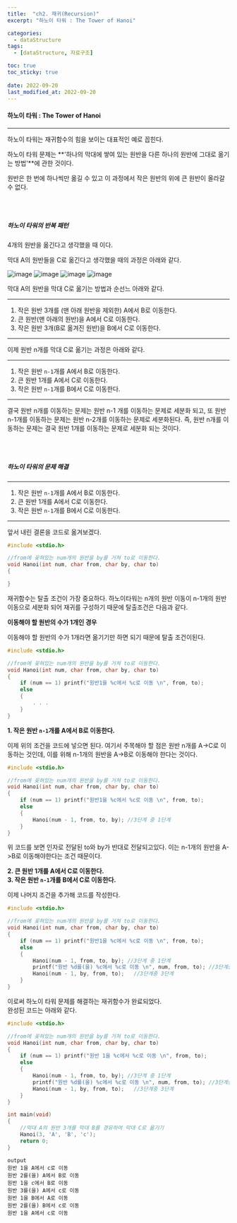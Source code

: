 ```yaml
---
title:  "ch2. 재귀(Recursion)"
excerpt: "하노이 타워 : The Tower of Hanoi"

categories:
  - dataStructure
tags:
  - [dataStructure, 자료구조]

toc: true
toc_sticky: true
 
date: 2022-09-20
last_modified_at: 2022-09-20
---
```


#### 하노이 타워 : The Tower of Hanoi
---

하노이 타워는 재귀함수의 힘을 보이는 대표적인 예로 꼽힌다.  

하노이 타워 문제는 **'하나의 막대에 쌓여 있는 원반을 다른 하나의 원반에 그대로 옮기는 방법'**에 관한 것이다.  

원반은 한 번에 하나씩만 옮길 수 있고 이 과정에서 작은 원반의 위에 큰 원반이 올라갈 수 없다.  

<br>
<br>

##### 하노이 타워의 반복 패턴  

4개의 원반을 옮긴다고 생각했을 때 이다.  

막대 A의 원반들을 C로 옮긴다고 생각했을 때의 과정은 아래와 같다.  

![image](https://user-images.githubusercontent.com/106606698/191141603-21ad8bed-8551-4d34-9b2b-12d725c82a39.png)
![image](https://user-images.githubusercontent.com/106606698/191141652-328fe707-9b8b-462b-b223-18d0ead67610.png)
![image](https://user-images.githubusercontent.com/106606698/191141696-0c968378-0e5c-4a80-a9fe-3971e94547bd.png)
![image](https://user-images.githubusercontent.com/106606698/191141726-e4cb2aab-e6dd-4c77-b98a-acde4e453a86.png)

막대 A의 원반을 막대 C로 옮기는 방법과 순선느 아래와 같다.  

---

1. 작은 원반 3개를 (맨 아래 원반을 제외한) A에서 B로 이동한다.  
2. 큰 원반(맨 아래의 원반)을 A에서 C로 이동한다.  
3. 작은 원반 3개(B로 옮겨진 원반)을 B에서 C로 이동한다.  

---

이제 원반 n개를 막대 C로 옮기는 과정은 아래와 같다.  

---

1. 작은 원반 `n-1`개를 A에서 B로 이동한다.  
2. 큰 원반 1개를 A에서 C로 이동한다.  
3. 작은 원반 `n-1`개를 B에서 C로 이동한다.  

---

결국 원반 n개를 이동하는 문제는 원반 n-1 개를 이동하는 문제로 세분화 되고, 또 원반 n-1개를 이동하는 문제는 원반 n-2개를 이동하는 문제로 세분화된다. 즉, 원반 n개를 이동하는 문제는 결국 원반 1개를 이동하는 문제로 세분화 되는 것이다.

<br>
<br>

##### 하노이 타워의 문제 해결  

---

1. 작은 원반 `n-1`개를 A에서 B로 이동한다.  
2. 큰 원반 1개를 A에서 C로 이동한다.  
3. 작은 원반 `n-1`개를 B에서 C로 이동한다.  

---  

앞서 내린 결론을 코드로 옮겨보겠다.  

```c
#include <stdio.h>

//from에 꽂혀있는 num개의 원반을 by를 거쳐 to로 이동한다.
void Hanoi(int num, char from, char by, char to)
{

}
```  

재귀함수는 탈출 조건이 가장 중요하다. 하노이타워는 n개의 원반 이동이 n-1개의 원반 이동으로 세분화 되어 재귀를 구성하기 때문에 탈출조건은 다음과 같다.  

**이동해야 할 원반의 수가 1개인 경우**  

이동해야 할 원반의 수가 1개라면 옮기기만 하면 되기 때문에 탈출 조건이된다.  

```c
#include <stdio.h>

//from에 꽂혀있는 num개의 원반을 by를 거쳐 to로 이동한다.
void Hanoi(int num, char from, char by, char to)
{
	if (num == 1) printf("원반1을 %c에서 %c로 이동 \n", from, to);
	else
	{
		. . .
	}
}
```  

**1. 작은 원반 `n-1`개를 A에서 B로 이동한다.**

이제 위의 조건을 코드에 넣으면 된다. 여기서 주목해야 할 점은 원반 n개를 A->C로 이동하는 것인데, 이를 위해 n-1개의 원반을 A->B로 이동해야 한다는 것이다.  

```c
#include <stdio.h>

//from에 꽂혀있는 num개의 원반을 by를 거쳐 to로 이동한다.
void Hanoi(int num, char from, char by, char to)
{
	if (num == 1) printf("원반1을 %c에서 %c로 이동 \n", from, to);
	else
	{
		Hanoi(num - 1, from, to, by); //3단계 중 1단계
	}
}
```  

위 코드를 보면 인자로 전달된 to와 by가 반대로 전달되고있다. 이는 n-1개의 원반을 A->B로 이동해야한다는 조건 때문이다.  

**2. 큰 원반 1개를 A에서 C로 이동한다.**  
**3. 작은 원반 `n-1`개를 B에서 C로 이동한다.**    

이제 나머지 조건을 추가해 코드를 작성한다.  

```c
#include <stdio.h>

//from에 꽂혀있는 num개의 원반을 by를 거쳐 to로 이동한다.
void Hanoi(int num, char from, char by, char to)
{
	if (num == 1) printf("원반1을 %c에서 %c로 이동 \n", from, to);
	else
	{
		Hanoi(num - 1, from, to, by); //3단계 중 1단계
		printf("원반 %d를(을) %c에서 %c로 이동 \n", num, from, to); //3단계중 2단계
		Hanoi(num - 1, by, from, to);	//3단계중 3단계
	}
}
```  

이로써 하노이 타워 문제를 해결하는 재귀함수가 완료되었다.  
완성된 코드는 아래와 같다.  

```c
#include <stdio.h>

//from에 꽂혀있는 num개의 원반을 by를 거쳐 to로 이동한다.
void Hanoi(int num, char from, char by, char to)
{
	if (num == 1) printf("원반 1을 %c에서 %c로 이동 \n", from, to);
	else
	{
		Hanoi(num - 1, from, to, by); //3단계 중 1단계
		printf("원반 %d를(을) %c에서 %c로 이동 \n", num, from, to); //3단계중 2단계
		Hanoi(num - 1, by, from, to);	//3단계중 3단계
	}
}

int main(void)
{
	//막대 A의 원반 3개를 막대 B를 경유하여 막대 C로 옮기기
	Hanoi(3, 'A', 'B', 'c');
	return 0;
}
```

```
output
원반 1을 A에서 c로 이동
원반 2를(을) A에서 B로 이동
원반 1을 c에서 B로 이동
원반 3를(을) A에서 c로 이동
원반 1을 B에서 A로 이동
원반 2를(을) B에서 c로 이동
원반 1을 A에서 c로 이동
```